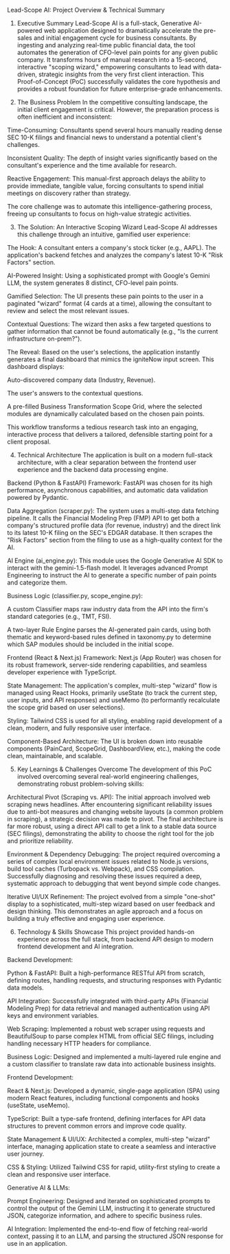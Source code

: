 Lead-Scope AI: Project Overview & Technical Summary
1. Executive Summary
Lead-Scope AI is a full-stack, Generative AI-powered web application designed to dramatically accelerate the pre-sales and initial engagement cycle for business consultants. By ingesting and analyzing real-time public financial data, the tool automates the generation of CFO-level pain points for any given public company. It transforms hours of manual research into a 15-second, interactive "scoping wizard," empowering consultants to lead with data-driven, strategic insights from the very first client interaction. This Proof-of-Concept (PoC) successfully validates the core hypothesis and provides a robust foundation for future enterprise-grade enhancements.

2. The Business Problem
In the competitive consulting landscape, the initial client engagement is critical. However, the preparation process is often inefficient and inconsistent:

Time-Consuming: Consultants spend several hours manually reading dense SEC 10-K filings and financial news to understand a potential client's challenges.

Inconsistent Quality: The depth of insight varies significantly based on the consultant's experience and the time available for research.

Reactive Engagement: This manual-first approach delays the ability to provide immediate, tangible value, forcing consultants to spend initial meetings on discovery rather than strategy.

The core challenge was to automate this intelligence-gathering process, freeing up consultants to focus on high-value strategic activities.

3. The Solution: An Interactive Scoping Wizard
Lead-Scope AI addresses this challenge through an intuitive, gamified user experience:

The Hook: A consultant enters a company's stock ticker (e.g., AAPL). The application's backend fetches and analyzes the company's latest 10-K "Risk Factors" section.

AI-Powered Insight: Using a sophisticated prompt with Google's Gemini LLM, the system generates 8 distinct, CFO-level pain points.

Gamified Selection: The UI presents these pain points to the user in a paginated "wizard" format (4 cards at a time), allowing the consultant to review and select the most relevant issues.

Contextual Questions: The wizard then asks a few targeted questions to gather information that cannot be found automatically (e.g., "Is the current infrastructure on-prem?").

The Reveal: Based on the user's selections, the application instantly generates a final dashboard that mimics the igniteNow input screen. This dashboard displays:

Auto-discovered company data (Industry, Revenue).

The user's answers to the contextual questions.

A pre-filled Business Transformation Scope Grid, where the selected modules are dynamically calculated based on the chosen pain points.

This workflow transforms a tedious research task into an engaging, interactive process that delivers a tailored, defensible starting point for a client proposal.

4. Technical Architecture
The application is built on a modern full-stack architecture, with a clear separation between the frontend user experience and the backend data processing engine.

Backend (Python & FastAPI)
Framework: FastAPI was chosen for its high performance, asynchronous capabilities, and automatic data validation powered by Pydantic.

Data Aggregation (scraper.py): The system uses a multi-step data fetching pipeline. It calls the Financial Modeling Prep (FMP) API to get both a company's structured profile data (for revenue, industry) and the direct link to its latest 10-K filing on the SEC's EDGAR database. It then scrapes the "Risk Factors" section from the filing to use as a high-quality context for the AI.

AI Engine (ai_engine.py): This module uses the Google Generative AI SDK to interact with the gemini-1.5-flash model. It leverages advanced Prompt Engineering to instruct the AI to generate a specific number of pain points and categorize them.

Business Logic (classifier.py, scope_engine.py):

A custom Classifier maps raw industry data from the API into the firm's standard categories (e.g., TMT, FSI).

A two-layer Rule Engine parses the AI-generated pain cards, using both thematic and keyword-based rules defined in taxonomy.py to determine which SAP modules should be included in the initial scope.

Frontend (React & Next.js)
Framework: Next.js (App Router) was chosen for its robust framework, server-side rendering capabilities, and seamless developer experience with TypeScript.

State Management: The application's complex, multi-step "wizard" flow is managed using React Hooks, primarily useState (to track the current step, user inputs, and API responses) and useMemo (to performantly recalculate the scope grid based on user selections).

Styling: Tailwind CSS is used for all styling, enabling rapid development of a clean, modern, and fully responsive user interface.

Component-Based Architecture: The UI is broken down into reusable components (PainCard, ScopeGrid, DashboardView, etc.), making the code clean, maintainable, and scalable.

5. Key Learnings & Challenges Overcome
The development of this PoC involved overcoming several real-world engineering challenges, demonstrating robust problem-solving skills:

Architectural Pivot (Scraping vs. API): The initial approach involved web scraping news headlines. After encountering significant reliability issues due to anti-bot measures and changing website layouts (a common problem in scraping), a strategic decision was made to pivot. The final architecture is far more robust, using a direct API call to get a link to a stable data source (SEC filings), demonstrating the ability to choose the right tool for the job and prioritize reliability.

Environment & Dependency Debugging: The project required overcoming a series of complex local environment issues related to Node.js versions, build tool caches (Turbopack vs. Webpack), and CSS compilation. Successfully diagnosing and resolving these issues required a deep, systematic approach to debugging that went beyond simple code changes.

Iterative UI/UX Refinement: The project evolved from a simple "one-shot" display to a sophisticated, multi-step wizard based on user feedback and design thinking. This demonstrates an agile approach and a focus on building a truly effective and engaging user experience.

6. Technology & Skills Showcase
This project provided hands-on experience across the full stack, from backend API design to modern frontend development and AI integration.

Backend Development:

Python & FastAPI: Built a high-performance RESTful API from scratch, defining routes, handling requests, and structuring responses with Pydantic data models.

API Integration: Successfully integrated with third-party APIs (Financial Modeling Prep) for data retrieval and managed authentication using API keys and environment variables.

Web Scraping: Implemented a robust web scraper using requests and BeautifulSoup to parse complex HTML from official SEC filings, including handling necessary HTTP headers for compliance.

Business Logic: Designed and implemented a multi-layered rule engine and a custom classifier to translate raw data into actionable business insights.

Frontend Development:

React & Next.js: Developed a dynamic, single-page application (SPA) using modern React features, including functional components and hooks (useState, useMemo).

TypeScript: Built a type-safe frontend, defining interfaces for API data structures to prevent common errors and improve code quality.

State Management & UI/UX: Architected a complex, multi-step "wizard" interface, managing application state to create a seamless and interactive user journey.

CSS & Styling: Utilized Tailwind CSS for rapid, utility-first styling to create a clean and responsive user interface.

Generative AI & LLMs:

Prompt Engineering: Designed and iterated on sophisticated prompts to control the output of the Gemini LLM, instructing it to generate structured JSON, categorize information, and adhere to specific business rules.

AI Integration: Implemented the end-to-end flow of fetching real-world context, passing it to an LLM, and parsing the structured JSON response for use in an application.
